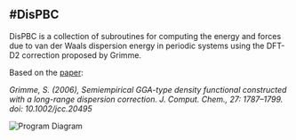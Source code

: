 #DisPBC
---
DisPBC is a collection of subroutines for computing the energy and forces due to van der Waals dispersion energy in periodic systems using the DFT-D2 correction proposed by Grimme.

Based on the [paper](http://onlinelibrary.wiley.com/doi/10.1002/jcc.20495/abstract):

*Grimme, S. (2006), Semiempirical GGA-type density functional 
constructed with a long-range dispersion correction. 
J. Comput. Chem., 27: 1787–1799. doi: 10.1002/jcc.20495*

![Program Diagram](http://i.imgur.com/aXpcWsg.png)

